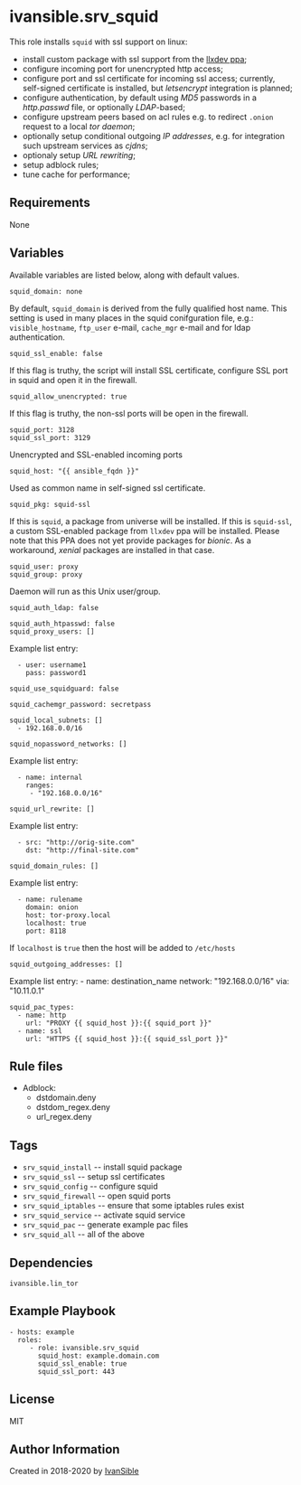 # ivansible.srv_squid

This role installs `squid` with ssl support on linux:
 - install custom package with ssl support from the [llxdev ppa](https://launchpad.net/~llxdev/+archive/ubuntu/xenial/);
 - configure incoming port for unencrypted http access;
 - configure port and ssl certificate for incoming ssl access;
   currently, self-signed certificate is installed,
   but _letsencrypt_ integration is planned;
 - configure authentication, by default using _MD5_ passwords
   in a _http.passwd_ file, or optionally _LDAP_-based;
 - configure upstream peers based on acl rules
   e.g. to redirect `.onion` request to a local _tor daemon_;
 - optionally setup conditional outgoing _IP addresses_,
   e.g. for integration such upstream services as _cjdns_;
 - optionaly setup _URL rewriting_;
 - setup adblock rules;
 - tune cache for performance;


## Requirements

None


## Variables

Available variables are listed below, along with default values.

    squid_domain: none
By default, `squid_domain` is derived from the fully qualified host name.
This setting is used in many places in the squid conifguration file, e.g.:
`visible_hostname`, `ftp_user` e-mail, `cache_mgr` e-mail
and for ldap authentication.

    squid_ssl_enable: false
If this flag is truthy, the script will install SSL certificate, configure SSL port in squid and open it in the firewall.

    squid_allow_unencrypted: true
If this flag is truthy, the non-ssl ports will be open in the firewall.

    squid_port: 3128
    squid_ssl_port: 3129
Unencrypted and SSL-enabled incoming ports

    squid_host: "{{ ansible_fqdn }}"
Used as common name in self-signed ssl certificate.

    squid_pkg: squid-ssl
If this is `squid`, a package from universe will be installed.
If this is `squid-ssl`, a custom SSL-enabled package from `llxdev` ppa will be installed. Please note that this PPA does not yet provide packages for _bionic_. As a workaround, _xenial_ packages are installed in that case.

    squid_user: proxy
    squid_group: proxy
Daemon will run as this Unix user/group.

    squid_auth_ldap: false

    squid_auth_htpasswd: false
    squid_proxy_users: []
Example list entry:

      - user: username1
        pass: password1

    squid_use_squidguard: false

    squid_cachemgr_password: secretpass

    squid_local_subnets: []
      - 192.168.0.0/16

    squid_nopassword_networks: []
Example list entry:

      - name: internal
        ranges:
         - "192.168.0.0/16"

    squid_url_rewrite: []
Example list entry:

      - src: "http://orig-site.com"
        dst: "http://final-site.com"

    squid_domain_rules: []
Example list entry:

      - name: rulename
        domain: onion
        host: tor-proxy.local
        localhost: true
        port: 8118
If `localhost` is `true` then the host will be added to `/etc/hosts`

    squid_outgoing_addresses: []

Example list entry:
      - name: destination_name
        network: "192.168.0.0/16"
        via: "10.11.0.1"

    squid_pac_types:
      - name: http
        url: "PROXY {{ squid_host }}:{{ squid_port }}"
      - name: ssl
        url: "HTTPS {{ squid_host }}:{{ squid_ssl_port }}"


## Rule files

- Adblock:
  - dstdomain.deny
  - dstdom_regex.deny
  - url_regex.deny


## Tags

- `srv_squid_install` -- install squid package
- `srv_squid_ssl` -- setup ssl certificates
- `srv_squid_config` -- configure squid
- `srv_squid_firewall` -- open squid ports
- `srv_squid_iptables` -- ensure that some iptables rules exist
- `srv_squid_service` -- activate squid service
- `srv_squid_pac` -- generate example pac files
- `srv_squid_all` -- all of the above


## Dependencies

`ivansible.lin_tor`


## Example Playbook

    - hosts: example
      roles:
         - role: ivansible.srv_squid
           squid_host: example.domain.com
           squid_ssl_enable: true
           squid_ssl_port: 443


## License

MIT

## Author Information

Created in 2018-2020 by [IvanSible](https://github.com/ivansible)
